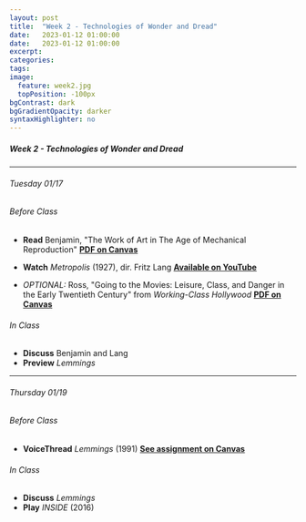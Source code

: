 ```yaml
---
layout: post
title:  "Week 2 - Technologies of Wonder and Dread"
date:   2023-01-12 01:00:00
date:   2023-01-12 01:00:00
excerpt: 
categories:
tags:
image:
  feature: week2.jpg
  topPosition: -100px
bgContrast: dark
bgGradientOpacity: darker
syntaxHighlighter: no
---
```


##### **Week 2 - Technologies of Wonder and Dread**

---

###### Tuesday 01/17 

###### *Before Class*
- **Read** Benjamin, "The Work of Art in The Age of Mechanical Reproduction" [**PDF on Canvas**](https://uncch.instructure.com/courses/17305/files/folder/Readings?preview=2619201)
- **Watch** *Metropolis* (1927), dir. Fritz Lang [**Available on YouTube**](https://www.youtube.com/watch?v=2i_31SFY34g)

- *OPTIONAL:* Ross, "Going to the Movies: Leisure, Class, and Danger in the Early Twentieth Century" from *Working-Class Hollywood* [**PDF on Canvas**](https://uncch.instructure.com/courses/17305/files/folder/Readings?preview=2619303)

###### *In Class*
- **Discuss** Benjamin and Lang
- **Preview** *Lemmings*

---

###### Thursday 01/19 

###### *Before Class*
- **VoiceThread** *Lemmings* (1991) [**See assignment on Canvas**](https://uncch.instructure.com/courses/17305/assignments/182691)

###### *In Class*
- **Discuss** *Lemmings*
- **Play** *INSIDE* (2016) 

